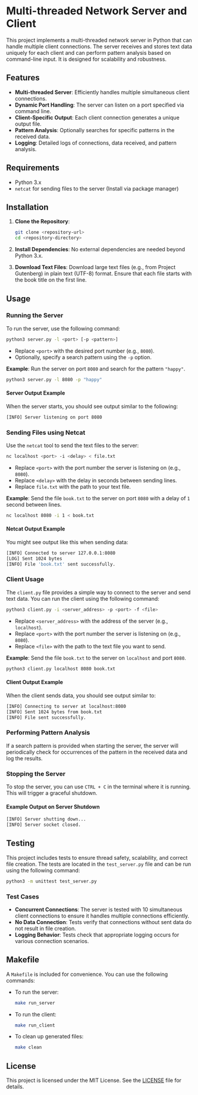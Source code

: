 # Multi-threaded Network Server and Client

This project implements a multi-threaded network server in Python that can handle multiple client connections. The server receives and stores text data uniquely for each client and can perform pattern analysis based on command-line input. It is designed for scalability and robustness.

## Features

- **Multi-threaded Server**: Efficiently handles multiple simultaneous client connections.
- **Dynamic Port Handling**: The server can listen on a port specified via command line.
- **Client-Specific Output**: Each client connection generates a unique output file.
- **Pattern Analysis**: Optionally searches for specific patterns in the received data.
- **Logging**: Detailed logs of connections, data received, and pattern analysis.

## Requirements

- Python 3.x
- `netcat` for sending files to the server (Install via package manager)

## Installation

1. **Clone the Repository**:

   ```bash
   git clone <repository-url>
   cd <repository-directory>
   ```

2. **Install Dependencies**:
   No external dependencies are needed beyond Python 3.x.

3. **Download Text Files**:
   Download large text files (e.g., from Project Gutenberg) in plain text (UTF-8) format. Ensure that each file starts with the book title on the first line.

## Usage

### Running the Server

To run the server, use the following command:

```bash
python3 server.py -l <port> [-p <pattern>]
```

- Replace `<port>` with the desired port number (e.g., `8080`).
- Optionally, specify a search pattern using the `-p` option.

**Example**: Run the server on port `8080` and search for the pattern `"happy"`.

```bash
python3 server.py -l 8080 -p "happy"
```

#### Server Output Example

When the server starts, you should see output similar to the following:

```bash
[INFO] Server listening on port 8080
```

### Sending Files using Netcat

Use the `netcat` tool to send the text files to the server:

```bash
nc localhost <port> -i <delay> < file.txt
```

- Replace `<port>` with the port number the server is listening on (e.g., `8080`).
- Replace `<delay>` with the delay in seconds between sending lines.
- Replace `file.txt` with the path to your text file.

**Example**: Send the file `book.txt` to the server on port `8080` with a delay of `1` second between lines.

```bash
nc localhost 8080 -i 1 < book.txt
```

#### Netcat Output Example

You might see output like this when sending data:

```bash
[INFO] Connected to server 127.0.0.1:8080
[LOG] Sent 1024 bytes
[INFO] File 'book.txt' sent successfully.
```

### Client Usage

The `client.py` file provides a simple way to connect to the server and send text data. You can run the client using the following command:

```bash
python3 client.py -i <server_address> -p <port> -f <file>
```

- Replace `<server_address>` with the address of the server (e.g., `localhost`).
- Replace `<port>` with the port number the server is listening on (e.g., `8080`).
- Replace `<file>` with the path to the text file you want to send.

**Example**: Send the file `book.txt` to the server on `localhost` and port `8080`.

```bash
python3 client.py localhost 8080 book.txt
```

#### Client Output Example

When the client sends data, you should see output similar to:

```bash
[INFO] Connecting to server at localhost:8080
[INFO] Sent 1024 bytes from book.txt
[INFO] File sent successfully.
```

### Performing Pattern Analysis

If a search pattern is provided when starting the server, the server will periodically check for occurrences of the pattern in the received data and log the results.

### Stopping the Server

To stop the server, you can use `CTRL + C` in the terminal where it is running. This will trigger a graceful shutdown.

#### Example Output on Server Shutdown

```bash
[INFO] Server shutting down...
[INFO] Server socket closed.
```

## Testing

This project includes tests to ensure thread safety, scalability, and correct file creation. The tests are located in the `test_server.py` file and can be run using the following command:

```bash
python3 -m unittest test_server.py
```

### Test Cases

- **Concurrent Connections**: The server is tested with 10 simultaneous client connections to ensure it handles multiple connections efficiently.
- **No Data Connection**: Tests verify that connections without sent data do not result in file creation.
- **Logging Behavior**: Tests check that appropriate logging occurs for various connection scenarios.

## Makefile

A `Makefile` is included for convenience. You can use the following commands:

- To run the server:

  ```bash
  make run_server
  ```

- To run the client:

  ```bash
  make run_client
  ```

- To clean up generated files:

  ```bash
  make clean
  ```

## License

This project is licensed under the MIT License. See the [LICENSE](LICENSE) file for details.
